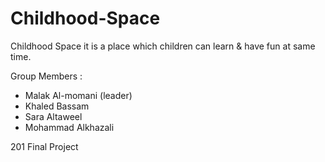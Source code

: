 # Childhood-Space

Childhood Space it is a place which children can learn & have fun at same time.

Group Members :
- Malak Al-momani (leader)
- Khaled Bassam
- Sara Altaweel 
- Mohammad Alkhazali

201 Final Project
